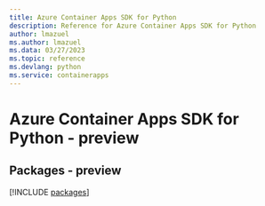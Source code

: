 ```yaml
---
title: Azure Container Apps SDK for Python
description: Reference for Azure Container Apps SDK for Python
author: lmazuel
ms.author: lmazuel
ms.data: 03/27/2023
ms.topic: reference
ms.devlang: python
ms.service: containerapps
---
```

# Azure Container Apps SDK for Python - preview
## Packages - preview
[!INCLUDE [packages](container-apps-index.md)]